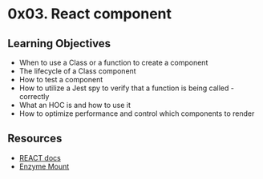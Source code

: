 # 0x03. React component

## Learning Objectives
- When to use a Class or a function to create a component
- The lifecycle of a Class component
- How to test a component
- How to utilize a Jest spy to verify that a function is being called - correctly
- What an HOC is and how to use it
- How to optimize performance and control which components to render

## Resources
- [REACT docs](https://reactjs.org/docs/react-component.html)
- [Enzyme Mount](https://enzymejs.github.io/enzyme/docs/api/ReactWrapper/mount.html)